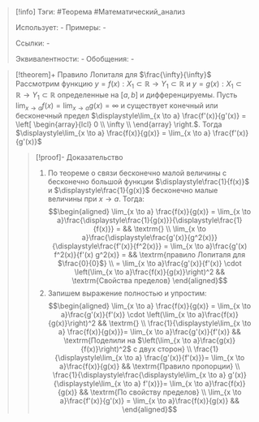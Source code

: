 > [!info]
> Тэги: #Теорема #Математический_анализ   
> 
> Использует: *-*
> Примеры: *-*
> 
> Ссылки: *-*
> 
> Эквивалентности: *-*
> Обобщения: *-*

> [!theorem]+ Правило Лопиталя для $\frac{\infty}{\infty}$
> Рассмотрим функцию $y = f(x):X_1 \subset \mathbb{R}\rightarrow Y_1 \subset \mathbb{R}$ и $y = g(x):X_1 \subset \mathbb{R}\rightarrow Y_1 \subset \mathbb{R}$ определенные на $[a,b]$ и дифференцируемы. Пусть $\displaystyle\lim_{x \to a} f(x) = \lim_{x \to a} g(x) = \infty$ и существует конечный или бесконечный предел $\displaystyle\lim_{x \to a} \frac{f'(x)}{g'(x)} = \left[ \begin{array}{lcl} 0 \\ \infty \\  \end{array} \right.$. Тогда $\displaystyle\lim_{x \to a} \frac{f(x)}{g(x)} = \lim_{x \to a} \frac{f'(x)}{g'(x)}$
> > [!proof]- Доказательство
> >  1. По теореме о связи бесконечно малой величины с бесконечно большой функции $\displaystyle\frac{1}{f(x)}$ и $\displaystyle\frac{1}{g(x)}$ бесконечно малые величины при $x \to a$. Тогда:  $$\begin{aligned} \lim_{x \to a} \frac{f(x)}{g(x)} = \lim_{x \to a}\frac{\displaystyle\frac{1}{g(x)}}{\displaystyle\frac{1}{f(x)}} =   && \textrm{} \\ \lim_{x \to a}\frac{\displaystyle\frac{g'(x)}{g^2(x)}}{\displaystyle\frac{f'(x)}{f^2(x)}} = \lim_{x \to a}\frac{g'(x) f^2(x)}{f'(x) g^2(x)} =  && \textrm{правило Лопиталя для $\frac{0}{0}$} \\ = \lim_{x \to a}\frac{g'(x)}{f'(x)} \cdot \left(\lim_{x \to a}\frac{f(x)}{g(x)}\right)^2   && \textrm{Свойства пределов} \end{aligned}$$
> >  2. Запишем выражение полностью и упростим: $$\begin{aligned} \lim_{x \to a} \frac{f(x)}{g(x)} = \lim_{x \to a}\frac{g'(x)}{f'(x)} \cdot \left(\lim_{x \to a}\frac{f(x)}{g(x)}\right)^2   && \textrm{} \\ \frac{1}{\displaystyle\lim_{x \to a} \frac{f(x)}{g(x)}}= \lim_{x \to a}\frac{g'(x)}{f'(x)}   && \textrm{Поделили на $\left(\lim_{x \to a}\frac{g(x)}{f(x)}\right)^2$ с двух сторон} \\ \frac{1}{\displaystyle\lim_{x \to a} \frac{g'(x)}{f'(x)}}= \lim_{x \to a}\frac{f(x)}{g(x)}   && \textrm{Правило пропорции} \\ \frac{1}{\displaystyle\frac{\displaystyle\lim_{x \to a} g'(x)}{\displaystyle\lim_{x \to a} f'(x)}}= \lim_{x \to a}\frac{f(x)}{g(x)}   && \textrm{По свойству пределов}  \\ \lim_{x \to a}\frac{f'(x)}{g'(x)} = \lim_{x \to a}\frac{f(x)}{g(x)}   &&  \end{aligned}$$
